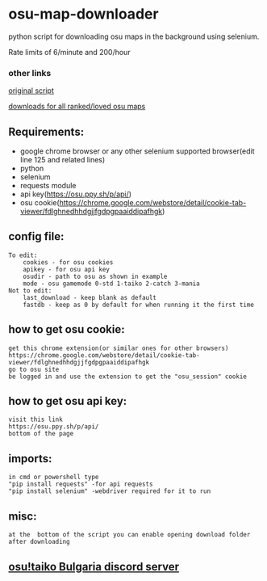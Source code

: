# osu-map-downloader
python script for downloading osu maps in the background using selenium.

Rate limits of 6/minute and 200/hour 

### other links
[original script](https://osu.ppy.sh/community/forums/topics/692972)


[downloads for all ranked/loved osu maps](https://osu.ppy.sh/community/forums/topics/330552)

## Requirements:
- google chrome browser or any other selenium supported browser(edit line 125 and related lines)
- python
- selenium
- requests module
- api key(<https://osu.ppy.sh/p/api/>)
- osu cookie(<https://chrome.google.com/webstore/detail/cookie-tab-viewer/fdlghnedhhdgjjfgdpgpaaiddipafhgk>)

## config file:
	To edit:
		cookies - for osu cookies
		apikey - for osu api key
		osudir - path to osu as shown in example
		mode - osu gamemode 0-std 1-taiko 2-catch 3-mania
	Not to edit:
		last_download - keep blank as default
		fastdb - keep as 0 by default for when running it the first time


## how to get osu cookie:
	get this chrome extension(or similar ones for other browsers)
	https://chrome.google.com/webstore/detail/cookie-tab-viewer/fdlghnedhhdgjjfgdpgpaaiddipafhgk
	go to osu site
	be logged in and use the extension to get the "osu_session" cookie

## how to get osu api key: 
	visit this link
	https://osu.ppy.sh/p/api/
	bottom of the page

## imports:
	in cmd or powershell type
	"pip install requests" -for api requests
	"pip install selenium" -webdriver required for it to run

## misc:
	at the  bottom of the script you can enable opening download folder after downloading 




## [osu!taiko Bulgaria discord server](https://discord.gg/ryNtbzqJH4)
